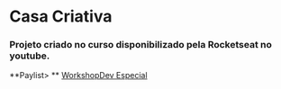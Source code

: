 # Casa Criativa
### Projeto criado no curso disponibilizado pela Rocketseat no youtube.
**Paylist> ** [WorkshopDev Especial](https://www.youtube.com/playlist?list=PL85ITvJ7FLohGTWaE_p0J6B-TLmQbN4ka "WorkshopDev Especial")

